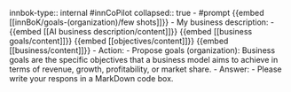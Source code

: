 innbok-type:: internal
#innCoPilot
collapsed:: true
	- #prompt {{embed [[innBoK/goals-(organization)/few shots]]}}
		- My business description:
		- {{embed [[AI business description/content]]}} {{embed [[business goals/content]]}} {{embed [[objectives/content]]}} {{embed [[business/content]]}}
		- Action:
		- Propose goals (organization): Business goals are the specific objectives that a business model aims to achieve in terms of revenue, growth, profitability, or market share.
		- Answer:
		- Please write your respons in a MarkDown code box.




